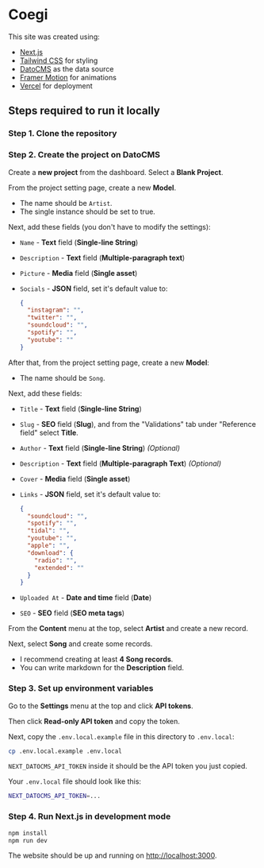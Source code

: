 # Coegi

This site was created using:

- [Next.js](https://nextjs.org/)
- [Tailwind CSS](https://tailwindcss.com/) for styling
- [DatoCMS](https://tailwindcss.com/) as the data source
- [Framer Motion](https://www.framer.com/motion/) for animations
- [Vercel](https://vercel.com/) for deployment

## Steps required to run it locally

### Step 1. Clone the repository

### Step 2. Create the project on DatoCMS

Create a **new project** from the dashboard. Select a **Blank Project**.

From the project setting page, create a new **Model**.

- The name should be `Artist`.
- The single instance should be set to true.

Next, add these fields (you don't have to modify the settings):

- `Name` - **Text** field (**Single-line String**)
- `Description` - **Text** field (**Multiple-paragraph text**)
- `Picture` - **Media** field (**Single asset**)
- `Socials` - **JSON** field, set it's default value to:

  ```json
  {
    "instagram": "",
    "twitter": "",
    "soundcloud": "",
    "spotify": "",
    "youtube": ""
  }
  ```

After that, from the project setting page, create a new **Model**:

- The name should be `Song`.

Next, add these fields:

- `Title` - **Text** field (**Single-line String**)
- `Slug` - **SEO** field (**Slug**), and from the "Validations" tab under "Reference field" select **Title**.
- `Author` - **Text** field (**Single-line String**) _(Optional)_
- `Description` - **Text** field (**Multiple-paragraph Text**) _(Optional)_
- `Cover` - **Media** field (**Single asset**)
- `Links` - **JSON** field, set it's default value to:

  ```json
  {
    "soundcloud": "",
    "spotify": "",
    "tidal": "",
    "youtube": "",
    "apple": "",
    "download": {
      "radio": "",
      "extended": ""
    }
  }
  ```

- `Uploaded At` - **Date and time** field (**Date**)
- `SEO` - **SEO** field (**SEO meta tags**)

From the **Content** menu at the top, select **Artist** and create a new record.

Next, select **Song** and create some records.

- I recommend creating at least **4 Song records**.
- You can write markdown for the **Description** field.

### Step 3. Set up environment variables

Go to the **Settings** menu at the top and click **API tokens**.

Then click **Read-only API token** and copy the token.

Next, copy the `.env.local.example` file in this directory to `.env.local`:

```bash
cp .env.local.example .env.local
```

`NEXT_DATOCMS_API_TOKEN` inside it  should be the API token you just copied.

Your `.env.local` file should look like this:

```bash
NEXT_DATOCMS_API_TOKEN=...
```

### Step 4. Run Next.js in development mode

```bash
npm install
npm run dev
```

The website should be up and running on [http://localhost:3000](http://localhost:3000).
